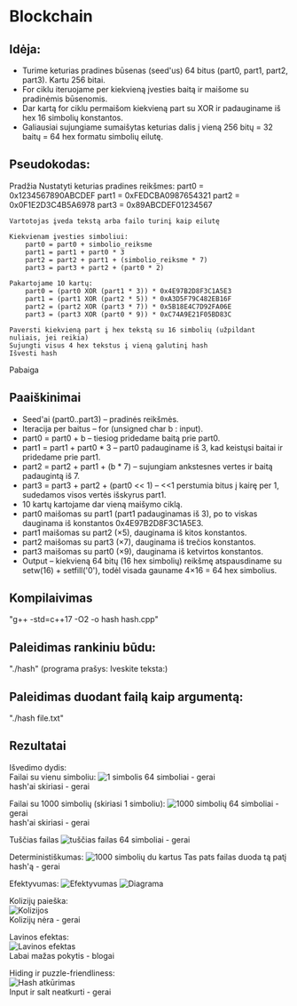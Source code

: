 # Blockchain

## Idėja:
- Turime keturias pradines būsenas (seed'us) 64 bitus (part0, part1, part2, part3). Kartu 256 bitai.
- For ciklu iteruojame per kiekvieną įvesties baitą ir maišome su pradinėmis būsenomis.
- Dar kartą for ciklu permaišom kiekvieną part su XOR ir padauginame iš hex 16 simbolių konstantos.
- Galiausiai sujungiame sumaišytas keturias dalis į vieną 256 bitų = 32 baitų = 64 hex formatu simbolių eilutę.

## Pseudokodas:
Pradžia
    Nustatyti keturias pradines reikšmes:
        part0 = 0x1234567890ABCDEF
        part1 = 0xFEDCBA0987654321
        part2 = 0x0F1E2D3C4B5A6978
        part3 = 0x89ABCDEF01234567

    Vartotojas įveda tekstą arba failo turinį kaip eilutę

    Kiekvienam įvesties simboliui:
        part0 = part0 + simbolio_reiksme
        part1 = part1 + part0 * 3
        part2 = part2 + part1 + (simbolio_reiksme * 7)
        part3 = part3 + part2 + (part0 * 2)

    Pakartojame 10 kartų:
        part0 = (part0 XOR (part1 * 3)) * 0x4E97B2D8F3C1A5E3
        part1 = (part1 XOR (part2 * 5)) * 0xA3D5F79C482EB16F
        part2 = (part2 XOR (part3 * 7)) * 0x5B18E4C7D92FA06E
        part3 = (part3 XOR (part0 * 9)) * 0xC74A9E21F05BD83C

    Paversti kiekvieną part į hex tekstą su 16 simbolių (užpildant nuliais, jei reikia)
    Sujungti visus 4 hex tekstus į vieną galutinį hash
    Išvesti hash
Pabaiga

## Paaiškinimai
- Seed'ai (part0..part3) – pradinės reikšmės.
- Iteracija per baitus – for (unsigned char b : input).
- part0 = part0 + b – tiesiog pridedame baitą prie part0.
- part1 = part1 + part0 * 3 – part0 padauginame iš 3, kad keistųsi baitai ir pridedame prie part1.
- part2 = part2 + part1 + (b * 7) – sujungiam ankstesnes vertes ir baitą padaugintą iš 7.
- part3 = part3 + part2 + (part0 << 1) – <<1 perstumia bitus į kairę per 1, sudedamos visos vertės išskyrus part1.
- 10 kartų kartojame dar vieną maišymo ciklą.
- part0 maišomas su part1 (part1 padauginamas iš 3), po to viskas dauginama iš konstantos 0x4E97B2D8F3C1A5E3.
- part1 maišomas su part2 (×5), dauginama iš kitos konstantos.
- part2 maišomas su part3 (×7), dauginama iš trečios konstantos.
- part3 maišomas su part0 (×9), dauginama iš ketvirtos konstantos.
- Output – kiekvieną 64 bitų (16 hex simbolių) reikšmę atspausdiname su setw(16) + setfill('0'), todėl visada gauname 4×16 = 64 hex simbolius.


## Kompilaivimas
"g++ -std=c++17 -O2 -o hash hash.cpp"

## Paleidimas rankiniu būdu: 
"./hash" (programa prašys: Iveskite teksta:)

## Paleidimas duodant failą kaip argumentą: 
"./hash file.txt"



## Rezultatai
Išvedimo dydis:<br>
Failai su vienu simboliu:
![1 simbolis](10.jpeg)
64 simboliai - gerai<br>
hash'ai skiriasi - gerai

Failai su 1000 simbolių (skiriasi 1 simboliu):
![1000 simbolių](11.jpeg)
64 simboliai - gerai<br>
hash'ai skiriasi - gerai

Tuščias failas
![tuščias failas](12.jpeg)
64 simboliai - gerai

Deterministiškumas:
![1000 simbolių du kartus](13.jpeg)
Tas pats failas duoda tą patį hash'ą - gerai

Efektyvumas:
![Efektyvumas](5.jpeg)
![Diagrama](8.jpeg)

Kolizijų paieška:<br>
![Kolizijos](6.jpeg)<br>
Kolizijų nėra - gerai

Lavinos efektas:<br>
![Lavinos efektas](7.jpeg)<br>
Labai mažas pokytis - blogai

Hiding ir puzzle-friendliness:<br>
![Hash atkūrimas](9.jpeg)<br>
Input ir salt neatkurti - gerai
